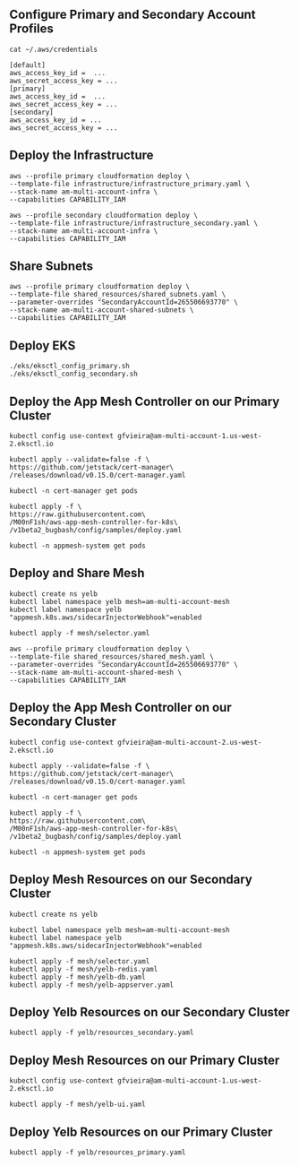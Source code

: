 ## Configure Primary and Secondary Account Profiles

```
cat ~/.aws/credentials

[default]
aws_access_key_id =  ...
aws_secret_access_key = ...
[primary]
aws_access_key_id =  ...
aws_secret_access_key = ...
[secondary]
aws_access_key_id = ...
aws_secret_access_key = ...
```

## Deploy the Infrastructure

```
aws --profile primary cloudformation deploy \
--template-file infrastructure/infrastructure_primary.yaml \
--stack-name am-multi-account-infra \
--capabilities CAPABILITY_IAM
```

```
aws --profile secondary cloudformation deploy \
--template-file infrastructure/infrastructure_secondary.yaml \
--stack-name am-multi-account-infra \
--capabilities CAPABILITY_IAM
```

## Share Subnets

```
aws --profile primary cloudformation deploy \
--template-file shared_resources/shared_subnets.yaml \
--parameter-overrides "SecondaryAccountId=265506693770" \
--stack-name am-multi-account-shared-subnets \
--capabilities CAPABILITY_IAM
```

## Deploy EKS

```
./eks/eksctl_config_primary.sh
./eks/eksctl_config_secondary.sh
```

## Deploy the App Mesh Controller on our Primary Cluster

```
kubectl config use-context gfvieira@am-multi-account-1.us-west-2.eksctl.io
```

<!--```
kubectl apply -f \
https://raw.githubusercontent.com/M00nF1sh/aws-app-mesh-controller-for-k8s/v1beta2_bugbash/config/samples/crd.yaml
```-->

```
kubectl apply --validate=false -f \
https://github.com/jetstack/cert-manager\
/releases/download/v0.15.0/cert-manager.yaml

kubectl -n cert-manager get pods
```

```
kubectl apply -f \
https://raw.githubusercontent.com\
/M00nF1sh/aws-app-mesh-controller-for-k8s\
/v1beta2_bugbash/config/samples/deploy.yaml

kubectl -n appmesh-system get pods
```

## Deploy and Share Mesh

```
kubectl create ns yelb
kubectl label namespace yelb mesh=am-multi-account-mesh
kubectl label namespace yelb "appmesh.k8s.aws/sidecarInjectorWebhook"=enabled
```

```
kubectl apply -f mesh/selector.yaml
```

```
aws --profile primary cloudformation deploy \
--template-file shared_resources/shared_mesh.yaml \
--parameter-overrides "SecondaryAccountId=265506693770" \
--stack-name am-multi-account-shared-mesh \
--capabilities CAPABILITY_IAM
```

## Deploy the App Mesh Controller on our Secondary Cluster

```
kubectl config use-context gfvieira@am-multi-account-2.us-west-2.eksctl.io
```

<!--```
kubectl apply -f https://raw.githubusercontent.com/M00nF1sh/aws-app-mesh-controller-for-k8s/v1beta2_bugbash/config/samples/crd.yaml
```-->

```
kubectl apply --validate=false -f \
https://github.com/jetstack/cert-manager\
/releases/download/v0.15.0/cert-manager.yaml

kubectl -n cert-manager get pods
```

```
kubectl apply -f \
https://raw.githubusercontent.com\
/M00nF1sh/aws-app-mesh-controller-for-k8s\
/v1beta2_bugbash/config/samples/deploy.yaml

kubectl -n appmesh-system get pods
```

## Deploy Mesh Resources on our Secondary Cluster

```
kubectl create ns yelb

kubectl label namespace yelb mesh=am-multi-account-mesh
kubectl label namespace yelb "appmesh.k8s.aws/sidecarInjectorWebhook"=enabled
```

```
kubectl apply -f mesh/selector.yaml
kubectl apply -f mesh/yelb-redis.yaml
kubectl apply -f mesh/yelb-db.yaml
kubectl apply -f mesh/yelb-appserver.yaml
```

## Deploy Yelb Resources on our Secondary Cluster

```
kubectl apply -f yelb/resources_secondary.yaml
```

## Deploy Mesh Resources on our Primary Cluster

```
kubectl config use-context gfvieira@am-multi-account-1.us-west-2.eksctl.io
```

```
kubectl apply -f mesh/yelb-ui.yaml
```

## Deploy Yelb Resources on our Primary Cluster

```
kubectl apply -f yelb/resources_primary.yaml
```


